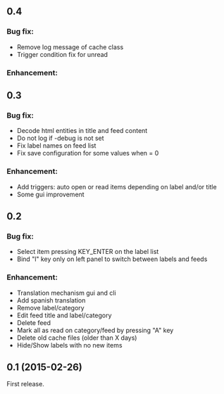 ## 0.4

### Bug fix:

- Remove log message of cache class
- Trigger condition fix for unread

### Enhancement:


## 0.3

### Bug fix:

- Decode html entities in title and feed content
- Do not log if -debug is not set
- Fix label names on feed list
- Fix save configuration for some values when = 0

### Enhancement:

- Add triggers: auto open or read items depending on label and/or title
- Some gui improvement

## 0.2

### Bug fix:

- Select item pressing KEY_ENTER on the label list
- Bind "l" key only on left panel to switch between labels and feeds

### Enhancement:

- Translation mechanism gui and cli
- Add spanish translation
- Remove label/category
- Edit feed title and label/category
- Delete feed
- Mark all as read on category/feed by pressing "A" key
- Delete old cache files (older than X days)
- Hide/Show labels with no new items

## 0.1 (2015-02-26)

First release. 

